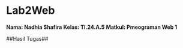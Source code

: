 # Lab2Web
**Nama: Nadhia Shafira**
**Kelas: TI.24.A.5**
**Matkul: Pmeograman Web 1**

##Hasil Tugas##
